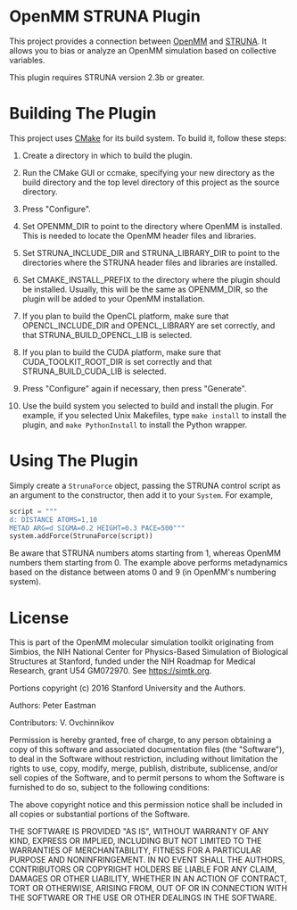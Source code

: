 OpenMM STRUNA Plugin
=====================

This project provides a connection between [OpenMM](http://openmm.org) and [STRUNA](http://www.struna.org).
It allows you to bias or analyze an OpenMM simulation based on collective variables.

This plugin requires STRUNA version 2.3b or greater.

Building The Plugin
===================

This project uses [CMake](http://www.cmake.org) for its build system.  To build it, follow these
steps:

1. Create a directory in which to build the plugin.

2. Run the CMake GUI or ccmake, specifying your new directory as the build directory and the top
level directory of this project as the source directory.

3. Press "Configure".

4. Set OPENMM_DIR to point to the directory where OpenMM is installed.  This is needed to locate
the OpenMM header files and libraries.

5. Set STRUNA_INCLUDE_DIR and STRUNA_LIBRARY_DIR to point to the directories where the STRUNA header
files and libraries are installed.

6. Set CMAKE_INSTALL_PREFIX to the directory where the plugin should be installed.  Usually,
this will be the same as OPENMM_DIR, so the plugin will be added to your OpenMM installation.

7. If you plan to build the OpenCL platform, make sure that OPENCL_INCLUDE_DIR and
OPENCL_LIBRARY are set correctly, and that STRUNA_BUILD_OPENCL_LIB is selected.

8. If you plan to build the CUDA platform, make sure that CUDA_TOOLKIT_ROOT_DIR is set correctly
and that STRUNA_BUILD_CUDA_LIB is selected.

9. Press "Configure" again if necessary, then press "Generate".

10. Use the build system you selected to build and install the plugin.  For example, if you
selected Unix Makefiles, type `make install` to install the plugin, and `make PythonInstall` to
install the Python wrapper.

Using The Plugin
================

Simply create a `StrunaForce` object, passing the STRUNA control script as an argument to the
constructor, then add it to your `System`.  For example,

```Python
script = """
d: DISTANCE ATOMS=1,10
METAD ARG=d SIGMA=0.2 HEIGHT=0.3 PACE=500"""
system.addForce(StrunaForce(script))
```

Be aware that STRUNA numbers atoms starting from 1, whereas OpenMM numbers them starting from 0.
The example above performs metadynamics based on the distance between atoms 0 and 9 (in OpenMM's
numbering system).


License
=======

This is part of the OpenMM molecular simulation toolkit originating from
Simbios, the NIH National Center for Physics-Based Simulation of
Biological Structures at Stanford, funded under the NIH Roadmap for
Medical Research, grant U54 GM072970. See https://simtk.org.

Portions copyright (c) 2016 Stanford University and the Authors.

Authors: Peter Eastman

Contributors: V. Ovchinnikov

Permission is hereby granted, free of charge, to any person obtaining a
copy of this software and associated documentation files (the "Software"),
to deal in the Software without restriction, including without limitation
the rights to use, copy, modify, merge, publish, distribute, sublicense,
and/or sell copies of the Software, and to permit persons to whom the
Software is furnished to do so, subject to the following conditions:

The above copyright notice and this permission notice shall be included in
all copies or substantial portions of the Software.

THE SOFTWARE IS PROVIDED "AS IS", WITHOUT WARRANTY OF ANY KIND, EXPRESS OR
IMPLIED, INCLUDING BUT NOT LIMITED TO THE WARRANTIES OF MERCHANTABILITY,
FITNESS FOR A PARTICULAR PURPOSE AND NONINFRINGEMENT. IN NO EVENT SHALL
THE AUTHORS, CONTRIBUTORS OR COPYRIGHT HOLDERS BE LIABLE FOR ANY CLAIM,
DAMAGES OR OTHER LIABILITY, WHETHER IN AN ACTION OF CONTRACT, TORT OR
OTHERWISE, ARISING FROM, OUT OF OR IN CONNECTION WITH THE SOFTWARE OR THE
USE OR OTHER DEALINGS IN THE SOFTWARE.

